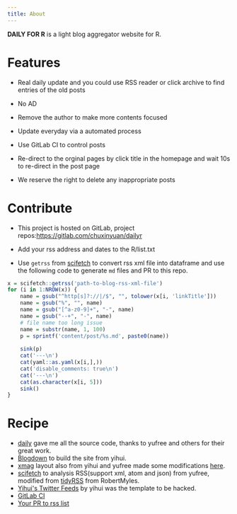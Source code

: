 ```yaml
---
title: About
---
```


**DAILY FOR R** is a light blog aggregator website for R. 

# Features

- Real daily update and you could use RSS reader or click archive to find entries of the old posts

- No AD

- Remove the author to make more contents focused

- Update everyday via a automated process

- Use GitLab CI to control posts

- Re-direct to the orginal pages by click title in the homepage and wait 10s to re-direct in the post page

- We reserve the right to delete any inappropriate posts

# Contribute

- This project is hosted on GitLab, project repos:<https://gitlab.com/chuxinyuan/dailyr>

- Add your rss address and dates to the R/list.txt

- Use `getrss` from [scifetch](https://github.com/yufree/scifetch) to convert rss xml file into dataframe and use the following code to generate `md` files and PR to this repo.

```r
x = scifetch::getrss('path-to-blog-rss-xml-file')
for (i in 1:NROW(x)) {
    name = gsub("^http[s]?://|/$", "", tolower(x[i, 'linkTitle']))
    name = gsub("%", "", name)
    name = gsub("[^a-z0-9]+", "-", name)
    name = gsub("--+", "-", name)
    # file name too long issue
    name = substr(name, 1, 100)
    p = sprintf('content/post/%s.md', paste0(name))
    
    sink(p)
    cat('---\n')
    cat(yaml::as.yaml(x[i,],))
    cat('disable_comments: true\n')
    cat('---\n')
    cat(as.character(x[i, 5]))
    sink()
}
```

# Recipe

- [daily](https://github.com/yufree/daily) gave me all the source code, thanks to yufree and others for their great work.
- [Blogdown](https://github.com/rstudio/blogdown) to build the site from yihui.
- [xmag](https://github.com/yihui/hugo-xmag) layout also from yihui and yufree made some modifications [here](https://github.com/yufree/hugo-xmag).
- [scifetch](https://github.com/yufree/scifetch) to analysis RSS(support xml, atom and json) from yufree, modified from [tidyRSS](https://cran.r-project.org/web/packages/tidyRSS/index.html) from RobertMyles.
- [Yihui's Twitter Feeds](https://t.yihui.org) by yihui was the template to be hacked.
- [GitLab CI](https://docs.gitlab.com/ee/ci/)
- [Your PR to rss list](https://gitlab.com/chuxinyuan/dailyr/edit/master/R/list.txt)
